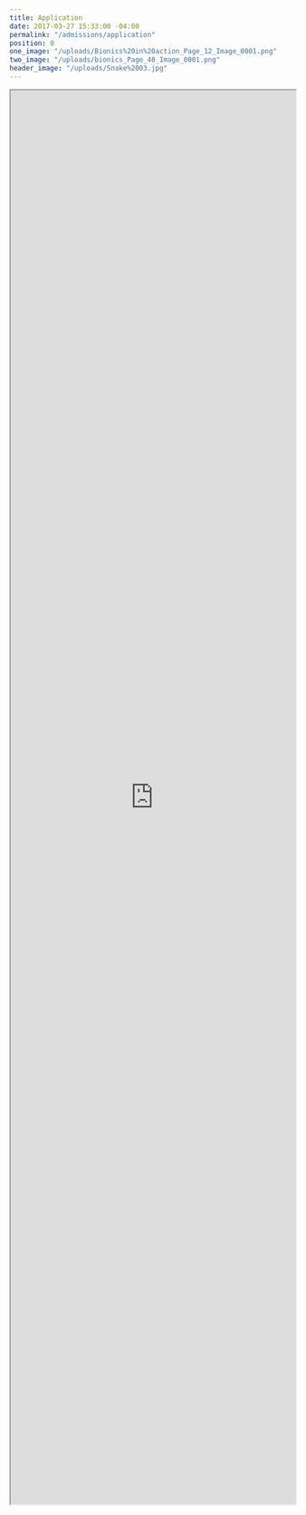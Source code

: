 ```yaml
---
title: Application
date: 2017-03-27 15:33:00 -04:00
permalink: "/admissions/application"
position: 0
one_image: "/uploads/Bionics%20in%20action_Page_12_Image_0001.png"
two_image: "/uploads/bionics_Page_48_Image_0001.png"
header_image: "/uploads/Snake%2003.jpg"
---
```


<iframe src="https://docs.google.com/a/miamicollegeofdesign.com/forms/d/e/1FAIpQLSeL1lVxQnVq9EAcTkH0iVliPdbTjDJM09-hUCy3YVWGM5MlJA/viewform?embedded=true" width="100%" height="2500px" frameborder="10px" marginheight="10px" marginwidth="5px"></iframe>